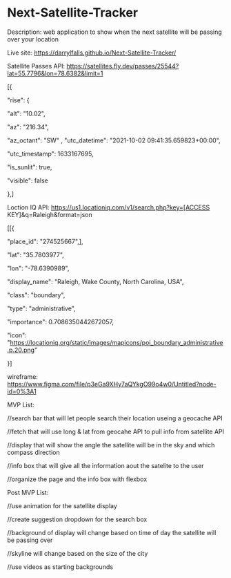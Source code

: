 # Next-Satellite-Tracker

Description: web application to show when the next satellite will be passing over your location

Live site: https://darrylfalls.github.io/Next-Satellite-Tracker/

Satellite Passes API:  https://satellites.fly.dev/passes/25544?lat=55.7796&lon=78.6382&limit=1

[{

"rise": {

"alt": "10.02",

"az": "216.34",

"az_octant": "SW"
,
"utc_datetime": "2021-10-02 09:41:35.659823+00:00",

"utc_timestamp": 1633167695,

"is_sunlit": true,

"visible": false

},]



Loction IQ API:  https://us1.locationiq.com/v1/search.php?key=[ACCESS KEY]&q=Raleigh&format=json

[[{

"place_id": "274525667",],

"lat": "35.7803977",

"lon": "-78.6390989",

"display_name": "Raleigh, Wake County, North Carolina, USA",

"class": "boundary",

"type": "administrative",

"importance": 0.7086350442672057,

"icon": "https://locationiq.org/static/images/mapicons/poi_boundary_administrative.p.20.png"

}]


wireframe: https://www.figma.com/file/p3eGa9XHy7aQYkgO99o4w0/Untitled?node-id=0%3A1


MVP List:

//search bar that will let people search their location useing a geocache API

//fetch that will use long & lat from geocahe API to pull info from satellite API

//display that will show the angle the satellite will be in the sky and which compass direction

//info box that will give all the information aout the satelite to the user

//organize the page and the info box with flexbox




Post MVP List:

//use animation for the satellite display

//create suggestion dropdown for the search box

//background of display will change based on time of day the satellite will be passing over

//skyline will change based on the size of the city

//use videos as starting backgrounds

